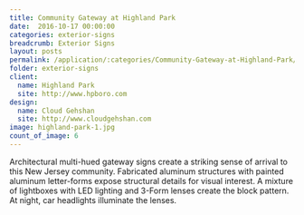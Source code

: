 ```yaml
---
title: Community Gateway at Highland Park
date:  2016-10-17 00:00:00
categories: exterior-signs
breadcrumb: Exterior Signs
layout: posts
permalink: /application/:categories/Community-Gateway-at-Highland-Park/
folder: exterior-signs
client:
  name: Highland Park
  site: http://www.hpboro.com
design:
  name: Cloud Gehshan
  site: http://www.cloudgehshan.com 
image: highland-park-1.jpg
count_of_image: 6
---
```


<div class="col-xs-12 col-sm-12 col-md-12 col-lg-12">
  <div class="fotorama application-item__slider" data-nav="thumbs" data-thumbheight="109" border-width="3" data-maxheight="500">
    <a {{ href | img : "fotorama/highland-park-1.jpg" }}></a>
    <a {{ href | img : "fotorama/highland-park-2.jpg" }}></a>
    <a {{ href | img : "fotorama/highland-park-3.jpg" }}></a>
    <a {{ href | img : "fotorama/highland-park-4.jpg" }}></a>
    <a {{ href | img : "fotorama/highland-park-5.jpg" }}></a>
    <a {{ href | img : "fotorama/highland-park-6.jpg" }}></a>
  </div>
  <div class="visible-xs application-item__icon-slider">
    <i class="icon-swipe"></i>
  </div>
<p class="application-item__content application-item__content--bottom">
    Architectural multi-hued gateway signs create a striking sense of arrival to this New Jersey community. Fabricated aluminum structures with painted aluminum letter-forms expose structural details for visual interest. A mixture of lightboxes with LED lighting and 3-Form lenses create the block pattern. At night, car headlights illuminate the lenses.
  </p>
</div>

